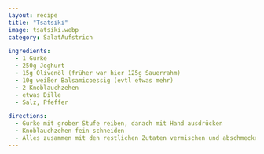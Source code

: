 ```yaml
---
layout: recipe
title: "Tsatsiki"
image: tsatsiki.webp
category: SalatAufstrich

ingredients:
  - 1 Gurke
  - 250g Joghurt
  - 15g Olivenöl (früher war hier 125g Sauerrahm)
  - 10g weißer Balsamicoessig (evtl etwas mehr)
  - 2 Knoblauchzehen
  - etwas Dille
  - Salz, Pfeffer

directions:
  - Gurke mit grober Stufe reiben, danach mit Hand ausdrücken
  - Knoblauchzehen fein schneiden
  - Alles zusammen mit den restlichen Zutaten vermischen und abschmecken
---
```

